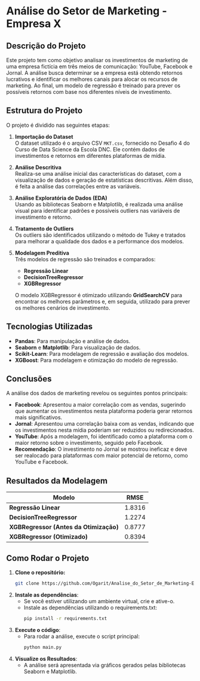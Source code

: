 # Análise do Setor de Marketing - Empresa X

## Descrição do Projeto

Este projeto tem como objetivo analisar os investimentos de marketing de uma empresa fictícia em três meios de comunicação: YouTube, Facebook e Jornal. A análise busca determinar se a empresa está obtendo retornos lucrativos e identificar os melhores canais para alocar os recursos de marketing. Ao final, um modelo de regressão é treinado para prever os possíveis retornos com base nos diferentes níveis de investimento.

## Estrutura do Projeto

O projeto é dividido nas seguintes etapas:

1. **Importação do Dataset**  
   O dataset utilizado é o arquivo CSV `MKT.csv`, fornecido no Desafio 4 do Curso de Data Science da Escola DNC. Ele contém dados de investimentos e retornos em diferentes plataformas de mídia.

2. **Análise Descritiva**  
   Realiza-se uma análise inicial das características do dataset, com a visualização de dados e geração de estatísticas descritivas. Além disso, é feita a análise das correlações entre as variáveis.

3. **Análise Exploratória de Dados (EDA)**  
   Usando as bibliotecas Seaborn e Matplotlib, é realizada uma análise visual para identificar padrões e possíveis outliers nas variáveis de investimento e retorno.

4. **Tratamento de Outliers**  
   Os outliers são identificados utilizando o método de Tukey e tratados para melhorar a qualidade dos dados e a performance dos modelos.

5. **Modelagem Preditiva**  
   Três modelos de regressão são treinados e comparados:
   - **Regressão Linear**
   - **DecisionTreeRegressor**
   - **XGBRegressor**
   
   O modelo XGBRegressor é otimizado utilizando **GridSearchCV** para encontrar os melhores parâmetros e, em seguida, utilizado para prever os melhores cenários de investimento.

## Tecnologias Utilizadas

- **Pandas**: Para manipulação e análise de dados.
- **Seaborn** e **Matplotlib**: Para visualização de dados.
- **Scikit-Learn**: Para modelagem de regressão e avaliação dos modelos.
- **XGBoost**: Para modelagem e otimização do modelo de regressão.

## Conclusões

A análise dos dados de marketing revelou os seguintes pontos principais:

- **Facebook**: Apresentou a maior correlação com as vendas, sugerindo que aumentar os investimentos nesta plataforma poderia gerar retornos mais significativos.
- **Jornal**: Apresentou uma correlação baixa com as vendas, indicando que os investimentos nesta mídia poderiam ser reduzidos ou redirecionados.
- **YouTube**: Após a modelagem, foi identificado como a plataforma com o maior retorno sobre o investimento, seguido pelo Facebook.
- **Recomendação**: O investimento no Jornal se mostrou ineficaz e deve ser realocado para plataformas com maior potencial de retorno, como YouTube e Facebook.

## Resultados da Modelagem

| Modelo                              | RMSE   |
|-------------------------------------|--------|
| **Regressão Linear**                | 1.8316 |
| **DecisionTreeRegressor**           | 1.2274 |
| **XGBRegressor (Antes da Otimização)** | 0.8777 |
| **XGBRegressor (Otimizado)**        | 0.8394 |

## Como Rodar o Projeto

1. **Clone o repositório:**
   ```bash
   git clone https://github.com/Ogarit/Analise_do_Setor_de_Marketing-Empresa_Ficticia.git
2. **Instale as dependências**:
   - Se você estiver utilizando um ambiente virtual, crie e ative-o.
   - Instale as dependências utilizando o requirements.txt:
     ```bash
     pip install -r requirements.txt
3. **Execute o código**:
   - Para rodar a análise, execute o script principal:
     ```bash
     python main.py
4. **Visualize os Resultados**:
   - A análise será apresentada via gráficos gerados pelas bibliotecas Seaborn e Matplotlib.
